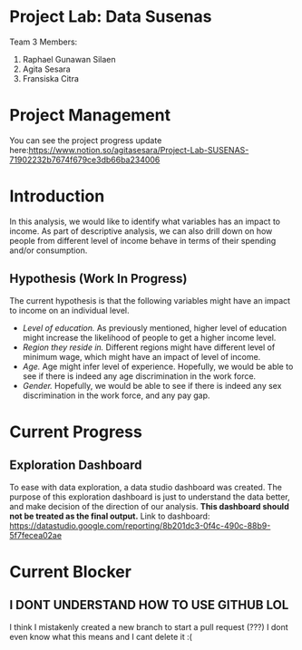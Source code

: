 # Project Lab: Data Susenas
Team 3 Members:
1. Raphael Gunawan Silaen
2. Agita Sesara
3. Fransiska Citra

# Project Management
You can see the project progress update here:https://www.notion.so/agitasesara/Project-Lab-SUSENAS-71902232b7674f679ce3db66ba234006

# Introduction
In this analysis, we would like to identify what variables has an impact to income. As part of descriptive analysis, we can also drill down on how people from different level of income behave in terms of their spending and/or consumption.

## Hypothesis (Work In Progress)
The current hypothesis is that the following variables might have an impact to income on an individual level.

- *Level of education.* As previously mentioned, higher level of education might increase the likelihood of people to get a higher income level.
- *Region they reside in.* Different regions might have different level of minimum wage, which might have an impact of level of income.
- *Age.* Age might infer level of experience. Hopefully, we would be able to see if there is indeed any age discrimination in the work force.
- *Gender.* Hopefully, we would be able to see if there is indeed any sex discrimination in the work force, and any pay gap.

# Current Progress

## Exploration Dashboard
To ease with data exploration, a data studio dashboard was created. The purpose of this exploration dashboard is just to understand the data better, and make decision of the direction of our analysis. **This dashboard should not be treated as the final output.** Link to dashboard: https://datastudio.google.com/reporting/8b201dc3-0f4c-490c-88b9-5f7fecea02ae

# Current Blocker

## I DONT UNDERSTAND HOW TO USE GITHUB LOL
I think I mistakenly created a new branch to start a pull request (???) I dont even know what this means and I cant delete it :(
